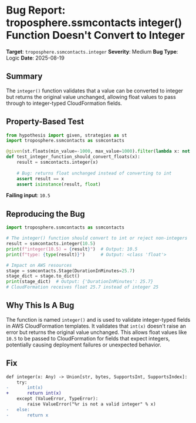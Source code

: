 # Bug Report: troposphere.ssmcontacts integer() Function Doesn't Convert to Integer

**Target**: `troposphere.ssmcontacts.integer`
**Severity**: Medium
**Bug Type**: Logic
**Date**: 2025-08-19

## Summary

The `integer()` function validates that a value can be converted to integer but returns the original value unchanged, allowing float values to pass through to integer-typed CloudFormation fields.

## Property-Based Test

```python
from hypothesis import given, strategies as st
import troposphere.ssmcontacts as ssmcontacts

@given(st.floats(min_value=-1000, max_value=1000).filter(lambda x: not x.is_integer()))
def test_integer_function_should_convert_floats(x):
    result = ssmcontacts.integer(x)
    
    # Bug: returns float unchanged instead of converting to int
    assert result == x
    assert isinstance(result, float)
```

**Failing input**: `10.5`

## Reproducing the Bug

```python
import troposphere.ssmcontacts as ssmcontacts

# The integer() function should convert to int or reject non-integers
result = ssmcontacts.integer(10.5)
print(f"integer(10.5) = {result}")  # Output: 10.5
print(f"type: {type(result)}")      # Output: <class 'float'>

# Impact on AWS resources
stage = ssmcontacts.Stage(DurationInMinutes=25.7)
stage_dict = stage.to_dict()
print(stage_dict)  # Output: {'DurationInMinutes': 25.7}
# CloudFormation receives float 25.7 instead of integer 25
```

## Why This Is A Bug

The function is named `integer()` and is used to validate integer-typed fields in AWS CloudFormation templates. It validates that `int(x)` doesn't raise an error but returns the original value unchanged. This allows float values like `10.5` to be passed to CloudFormation for fields that expect integers, potentially causing deployment failures or unexpected behavior.

## Fix

```diff
def integer(x: Any) -> Union[str, bytes, SupportsInt, SupportsIndex]:
    try:
-       int(x)
+       return int(x)
    except (ValueError, TypeError):
        raise ValueError("%r is not a valid integer" % x)
-   else:
-       return x
```